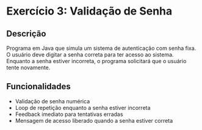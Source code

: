 # Exercício 3: Validação de Senha

## Descrição
Programa em Java que simula um sistema de autenticação com senha fixa. O usuário deve digitar a senha correta para ter acesso ao sistema. Enquanto a senha estiver incorreta, o programa solicitará que o usuário tente novamente.

## Funcionalidades
- Validação de senha numérica
- Loop de repetição enquanto a senha estiver incorreta
- Feedback imediato para tentativas erradas
- Mensagem de acesso liberado quando a senha estiver correta